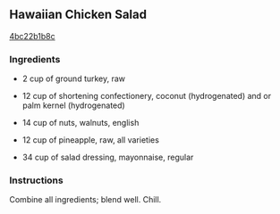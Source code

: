 ## Hawaiian Chicken Salad

[4bc22b1b8c](http://www.food.com/recipe/hawaiian-chicken-salad-93579)

### Ingredients

 - 2 cup of ground turkey, raw

 - 12 cup of shortening confectionery, coconut (hydrogenated) and or palm kernel (hydrogenated)

 - 14 cup of nuts, walnuts, english

 - 12 cup of pineapple, raw, all varieties

 - 34 cup of salad dressing, mayonnaise, regular

### Instructions

Combine all ingredients; blend well. Chill.